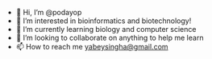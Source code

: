 - 👋 Hi, I’m @podayop
- 👀 I’m interested in bioinformatics and biotechnology!
- 🌱 I’m currently learning biology and computer science
- 💞️ I’m looking to collaborate on anything to help me learn
- 📫 How to reach me yabeysingha@gmail.com

<!---
podayop/podayop is a ✨ special ✨ repository because its `README.md` (this file) appears on your GitHub profile.
You can click the Preview link to take a look at your changes.
--->
